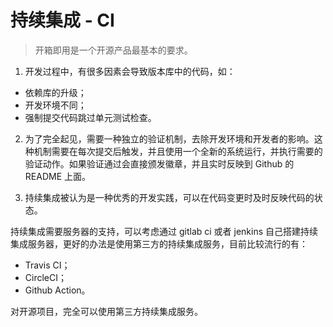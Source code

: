 # 持续集成 - CI

> 开箱即用是一个开源产品最基本的要求。

1. 开发过程中，有很多因素会导致版本库中的代码，如：

- 依赖库的升级；
- 开发环境不同；
- 强制提交代码跳过单元测试检查。

2. 为了完全起见，需要一种独立的验证机制，去除开发环境和开发者的影响。这种机制需要在每次提交后触发，并且使用一个全新的系统运行，并执行需要的验证动作。如果验证通过会直接颁发徽章，并且实时反映到 Github 的 README 上面。

3. 持续集成被认为是一种优秀的开发实践，可以在代码变更时及时反映代码的状态。

持续集成需要服务器的支持，可以考虑通过 gitlab ci 或者 jenkins 自己搭建持续集成服务器，更好的办法是使用第三方的持续集成服务，目前比较流行的有：

- Travis CI；
- CircleCI；
- Github Action。

对开源项目，完全可以使用第三方持续集成服务。
